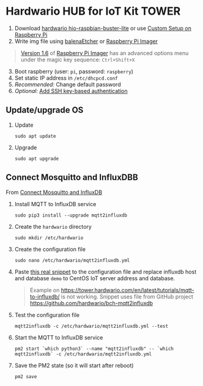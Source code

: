 # Hardwario HUB for IoT Kit TOWER

1. Download [hardwario hio-raspbian-buster-lite](https://github.com/hardwario/bc-raspbian/releases) or use [Custom Setup on Raspberry Pi](https://tower.hardwario.com/en/latest/tutorials/custom-setup-on-raspberry-pi/)
2. Write img file using [balenaEtcher](https://www.balena.io/etcher/) or [Raspberry Pi Imager](https://www.raspberrypi.org/software/)
  > [Version 1.6](https://www.raspberrypi.org/blog/raspberry-pi-imager-update-to-v1-6/) of [Raspberry Pi Imager](https://www.raspberrypi.org/software/) has an advanced options menu under the magic key sequence: `Ctrl+Shift+X`
3. Boot raspberry (user: `pi`, password: `raspberry`)
4. Set static IP address in `/etc/dhcpcd.conf`
5. *Recommended:* Change default password
6. *Optional:* [Add SSH key-based authentication](ssh.md)

## Update/upgrade OS

1. Update
    ```
    sudo apt update
    ```
2. Upgrade 
    ```
    sudo apt upgrade
    ```

## Connect Mosquitto and InfluxDBB
From [Connect Mosquitto and InfluxDB](https://tower.hardwario.com/en/latest/integrations/grafana-for-visualization/#connect-mosquitto-and-influxdb)

1. Install MQTT to InfluxDB service
    ```
    sudo pip3 install --upgrade mqtt2influxdb
    ```
2. Create the `hardwario` directory
    ```
    sudo mkdir /etc/hardwario
    ```
3. Create the configuration file
    ```
    sudo nano /etc/hardwario/mqtt2influxdb.yml
    ```
4. Paste [this real snippet](mqtt2influxdb.yml) to the configuration file and replace influxdb host and database `demo` to CentOS IoT server address and database.
   
   > Example on https://tower.hardwario.com/en/latest/tutorials/mqtt-to-influxdb/ is not working. Snippet uses file from GitHub project https://github.com/hardwario/bch-mqtt2influxdb

5. Test the configuration file
    ```
    mqtt2influxdb -c /etc/hardwario/mqtt2influxdb.yml --test
    ```
6. Start the MQTT to InfluxDB service
    ```
    pm2 start `which python3` --name "mqtt2influxdb" -- `which mqtt2influxdb` -c /etc/hardwario/mqtt2influxdb.yml
    ```
7. Save the PM2 state (so it will start after reboot)
    ```
    pm2 save
    ```
